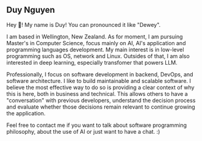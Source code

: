 ## Duy Nguyen

Hey 👋! My name is Duy! You can pronounced it like "Dewey".

I am based in Wellington, New Zealand. As for moment, I am pursuing Master's in Computer Science, focus mainly on AI, AI's application and programming languages development.
My main interest is in low-level programming such as OS, network and Linux. Outsides of that, I am also interested in deep learning, especially transfomer that powers LLM.

Professionally, I focus on software development in backend, DevOps, and software architecture. I like to build maintainable and scalable software. I believe the most effective way to do so is providing a clear context of why this is here, both in business and technical. This allows others to have a "conversation" with previous developers, understand the decision process and evaluate whether those decisions remain relevant to continue growing the application.

Feel free to contact me if you want to talk about software programming philosophy, about the use of AI or just want to have a chat. :)
<!--
**duynguyendu/duynguyendu** is a ✨ _special_ ✨ repository because its `README.md` (this file) appears on your GitHub profile.

Here are some ideas to get you started:

- 🔭 I’m currently working on ...
- 🌱 I’m currently learning ...
- 👯 I’m looking to collaborate on ...
- 🤔 I’m looking for help with ...
- 💬 Ask me about ...
- 📫 How to reach me: ...
- 😄 Pronouns: ...
- ⚡ Fun fact: ...
-->
